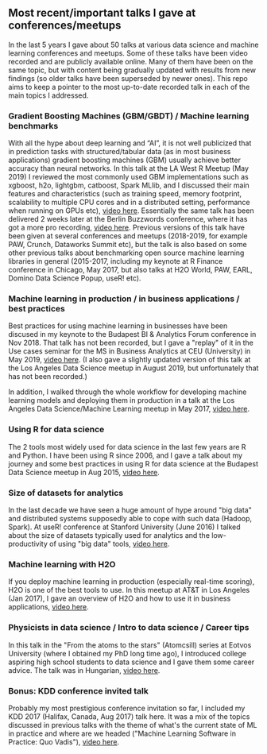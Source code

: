 ## Most recent/important talks I gave at conferences/meetups

In the last 5 years I gave about 50 talks at various data science and machine learning conferences and meetups. Some of these talks have been video recorded and are publicly available online. Many of them have been on the same topic, but with content being gradually updated with results from new findings (so older talks have been superseded by newer ones). This repo aims to keep a pointer to the most up-to-date recorded talk in each of the main topics I addressed. 


### Gradient Boosting Machines (GBM/GBDT) / Machine learning benchmarks

With all the hype about deep learning and “AI”, it is not well publicized that in prediction tasks with structured/tabular data (as in most business applications) gradient boosting machines (GBM) usually achieve better accuracy than neural networks. In this talk at the LA West R Meetup (May 2019) I reviewed the most commonly used GBM implementations such as xgboost, h2o, lightgbm, catboost, Spark MLlib, and I discussed their main features and characteristics (such as training speed, memory footprint, scalability to multiple CPU cores and in a distributed setting, performance when running on GPUs etc), 
[video here](https://www.youtube.com/watch?v=HMpI4-LB7UA#t=4m5s).
Essentially the same talk has been delivered 2 weeks later at the Berlin Buzzwords conference, where it has got a more pro recording, [video here](https://www.youtube.com/watch?v=qjuizRba3ZQ&list=PLq-odUc2x7i9-bGb8F8ytYBfCAzcmpaUe&index=31).
Previous versions of this talk have been given at several conferences and meetups (2018-2019, for example PAW, Crunch, Dataworks Summit etc), but the talk is also based on some other previous talks about benchmarking open source machine learning libraries in general (2015-2017, including my keynote at R Finance conference in Chicago, May 2017, but also talks at H2O World, PAW, EARL, Domino Data Science Popup, useR! etc).


### Machine learning in production / in business applications / best practices

Best practices for using machine learning in businesses have been discused in my keynote to the Budapest BI & Analytics Forum conference in Nov 2018. That talk has not been recorded, but I gave a "replay" of it in the Use cases seminar for the MS in Business Analytics at CEU (University) in May 2019, 
[video here](https://www.youtube.com/watch?v=HSr1CpZdOXU&t=36m58s). (I also gave a slightly updated version of this
talk at the Los Angeles Data Science meetup in August 2019, but unfortunately that has not been recorded.)

In addition, I walked through the whole workflow for developing machine learning models and deploying them in production in a talk at the Los Angeles Data Science/Machine Learning meetup in May 2017, 
[video here](https://www.youtube.com/watch?v=2BTl2maXvFk&t=17m15s).


### Using R for data science

The 2 tools most widely used for data science in the last few years are R and Python. I have been using R since 2006, and I gave a talk about my journey and some best practices in using R for data science at the Budapest Data Science meetup in Aug 2015, 
[video here](https://www.youtube.com/watch?v=F-7in6Lzdqw#t=1m30s).


### Size of datasets for analytics

In the last decade we have seen a huge amount of hype around "big data" and distributed systems supposedly able to cope with such data (Hadoop, Spark). At useR! conference at Stanford University (June 2016) I talked about the size of datasets typically used for analytics and the low-productivity of using "big data" tools, [video here](https://channel9.msdn.com/Events/useR-international-R-User-conference/useR2016/Size-of-Datasets-for-Analytics-and-Implications-for-R). 


### Machine learning with H2O

If you deploy machine learning in production (especially real-time scoring), H2O is one of the best tools to use. In this meetup at AT&T in Los Angeles (Jan 2017), I gave an overview of H2O and how to use it in business applications, 
[video here](https://www.youtube.com/watch?v=H2O-QoKErDQ).


### Physicists in data science / Intro to data science / Career tips

In this talk in the "From the atoms to the stars" (Atomcsill) series at Eotvos University (where I obtained my PhD long time ago), I introduced college aspiring high school students to data science and I gave them some career advice. The talk was in Hungarian, [video here](https://www.youtube.com/watch?v=-GU9YzNuOaY).


### Bonus: KDD conference invited talk

Probably my most prestigious conference invitation so far, I included my KDD 2017 (Halifax, Canada, Aug 2017) talk here. It was a mix of the topics discussed in previous talks with the theme of what's the current state of ML in practice and where are we headed ("Machine Learning Software in Practice: Quo Vadis"), 
[video here](https://www.youtube.com/watch?v=8wyOwUNw7D8).


